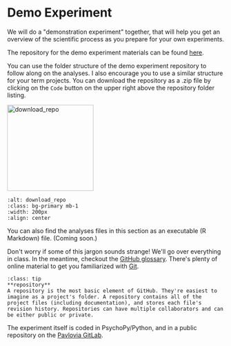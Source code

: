 # Demo Experiment

We will do a "demonstration experiment" together, that will help you get an overview of the scientific process as you prepare for your own experiments. 

The repository for the demo experiment materials can be found [here](https://github.com/avakiai/yanny-laurel-demo). 

You can use the folder structure of the demo experiment repository to follow along on the analyses. 
I also encourage you to use a similar structure for your term projects. 
You can download the repository as a .zip file by clicking on the `Code` button on the upper right above the repository folder listing.

<img src="./static/download_repo.png" alt="download_repo" class="bg-primary" width="200px">

```{image} ./static/download_repo.png
:alt: download_repo
:class: bg-primary mb-1
:width: 200px
:align: center
```

You can also find the analyses files in this section as an executable (R Markdown) file. (Coming soon.)

Don't worry if some of this jargon sounds strange! We'll go over everything in class. In the meantime, checkout the [GitHub glossary](https://docs.github.com/en/get-started/quickstart/github-glossary). 
There's plenty of online material to get you familiarized with [Git](https://www.gitkraken.com/learn/git/tutorials/what-is-a-git-repository).

```{admonition} Glossary
:class: tip
**repository**
A repository is the most basic element of GitHub. They're easiest to imagine as a project's folder. A repository contains all of the project files (including documentation), and stores each file's revision history. Repositories can have multiple collaborators and can be either public or private.

```

The experiment itself is coded in PsychoPy/Python, and in a public repository on the [Pavlovia GitLab](https://gitlab.pavlovia.org/akiai/yanny-laurel).



